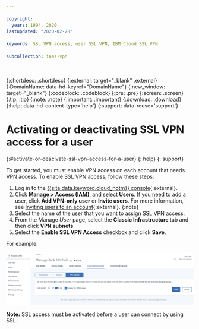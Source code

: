 ```yaml
---

copyright:
  years: 1994, 2020
lastupdated: "2020-02-28"

keywords: SSL VPN access, user SSL VPN, IBM Cloud SSL VPN

subcollection: iaas-vpn

---
```


{:shortdesc: .shortdesc}
{:external: target="_blank" .external}
{:DomainName: data-hd-keyref="DomainName"}
{:new_window: target="_blank"}
{:codeblock: .codeblock}
{:pre: .pre}
{:screen: .screen}
{:tip: .tip}
{:note: .note}
{:important: .important}
{:download: .download}
{:help: data-hd-content-type='help'}
{:support: data-reuse='support'}

# Activating or deactivating SSL VPN access for a user
{:#activate-or-deacivate-ssl-vpn-access-for-a-user}
{: help}
{: support}

To get started, you must enable VPN access on each account that needs VPN access. To enable SSL VPN access, follow these steps:

1. Log in to the [{{site.data.keyword.cloud_notm}} console](https://{DomainName}/){:external}.
1. Click **Manage > Access (IAM)**, and select **Users**.
   If you need to add a user, click **Add VPN-only user** or **Invite users**. For more information, see [Inviting users to an account](/docs/account?topic=account-iamuserinv){:external}.
   {:note}
1. Select the name of the user that you want to assign SSL VPN access.
1. From the Manage _User_ page, select the **Classic Infrastructure** tab and then click **VPN subnets**.
1. Select the **Enable SSL VPN Access** checkbox and click **Save**.

  For example:

  ![Enable SSL VPN Access](images/vpn_ssl_enable.png)

**Note:** SSL access must be activated before a user can connect by using SSL.
